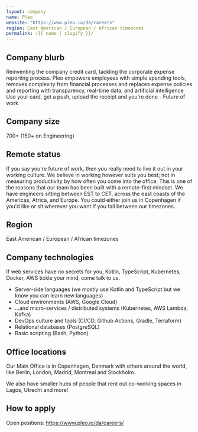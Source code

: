```yaml
---
layout: company
name: Pleo
website: "https://www.pleo.io/da/careers"
region: East American / European / African timezones
permalink: /{{ name | slugify }}/
---
```


## Company blurb

Reinventing the company credit card, tackling the corporate expense reporting process.
Pleo empowers employees with simple spending tools, removes complexity from financial processes and replaces expense policies and reporting with transparency, real-time data, and artificial intelligence
Use your card, get a push, upload the receipt and you're done - Future of work

## Company size

700+ (150+ on Engineering)

## Remote status

If you say you're future of work, then you really need to live it out in your working culture. We believe in working however suits you best; not in measuring productivity by how often you come into the office. This is one of the reasons that our team has been built with a remote-first mindset. We have engineers sitting between EST to CET, across the east coasts of the Americas, Africa, and Europe. You could either join us in Copenhagen if you'd like or sit wherever you want if you fall between our timezones.

## Region

East American / European / African timezones

## Company technologies

If web services have no secrets for you, Kotlin, TypeScript, Kubernetes, Docker, AWS tickle your mind, come talk to us.

- Server-side languages (we mostly use Kotlin and TypeScript but we know you can learn new languages)
- Cloud environments (AWS, Google Cloud)
- ...and micro-services / distributed systems (Kubernetes, AWS Lambda, Kafka)
- DevOps culture and tools (CI/CD, Github Actions, Gradle, Terraform)
- Relational databases (PostgreSQL)
- Basic scripting (Bash, Python)

## Office locations

Our Main Office is in Copenhagen, Denmark with others around the world, like Berlin, London, Madrid, Montreal and Stockholm.

We also have smaller hubs of people that rent out co-working spaces in Lagos, Utrecht and more!

## How to apply

Open positions: https://www.pleo.io/da/careers/